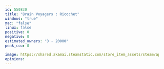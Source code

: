 ```yaml
---
id: 550830
title: "Brain Voyagers : Ricochet"
windows: "true"
mac: "false"
linux: false
positive: 0
negative: 0
estimated_owners: "0 - 20000"
peak_ccu: 0

image: https://shared.akamai.steamstatic.com/store_item_assets/steam/apps/550830/header.jpg?t=1488334976
opinions:
---
```

